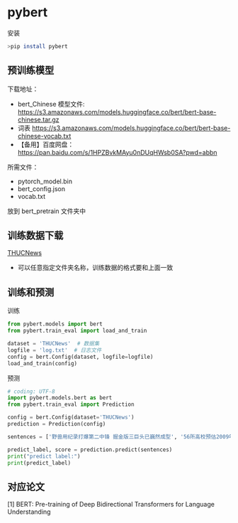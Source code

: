 # pybert

安装
```bash
>pip install pybert
```


## 预训练模型


下载地址：  
- bert_Chinese 模型文件: https://s3.amazonaws.com/models.huggingface.co/bert/bert-base-chinese.tar.gz
- 词表 https://s3.amazonaws.com/models.huggingface.co/bert/bert-base-chinese-vocab.txt
- 【备用】百度网盘：https://pan.baidu.com/s/1HPZBvkMAyu0nDUqHWsb0SA?pwd=abbn

所需文件：
- pytorch_model.bin  
- bert_config.json  
- vocab.txt  


放到 bert_pretrain 文件夹中

## 训练数据下载

[THUCNews](https://github.com/guofei9987/datasets_for_ml/blob/master/nlp/THUCNews.7z)
- 可以任意指定文件夹名称，训练数据的格式要和上面一致


## 训练和预测

训练
```python
from pybert.models import bert
from pybert.train_eval import load_and_train

dataset = 'THUCNews'  # 数据集
logfile = 'log.txt'  # 日志文件
config = bert.Config(dataset, logfile=logfile)
load_and_train(config)
```

预测
```python
# coding: UTF-8
import pybert.models.bert as bert
from pybert.train_eval import Prediction

config = bert.Config(dataset='THUCNews')
prediction = Prediction(config)

sentences = ['野兽用纪录打爆第二中锋 掘金版三巨头已巍然成型', '56所高校预估2009年湖北录取分数线出炉']

predict_label, score = prediction.predict(sentences)
print("predict label:")
print(predict_label)
```




## 对应论文
[1] BERT: Pre-training of Deep Bidirectional Transformers for Language Understanding  
